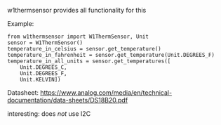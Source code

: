 

w1thermsensor provides all functionality for this

Example:

```
from w1thermsensor import W1ThermSensor, Unit
sensor = W1ThermSensor()
temperature_in_celsius = sensor.get_temperature()
temperature_in_fahrenheit = sensor.get_temperature(Unit.DEGREES_F)
temperature_in_all_units = sensor.get_temperatures([
    Unit.DEGREES_C,
    Unit.DEGREES_F,
    Unit.KELVIN])
```

Datasheet:
https://www.analog.com/media/en/technical-documentation/data-sheets/DS18B20.pdf

interesting: does *not* use I2C